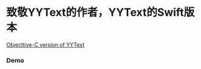 # 致敬YYText的作者，YYText的Swift版本

[Objecttive-C version of YYText](https://github.com/ibireme/YYText)

### Demo

